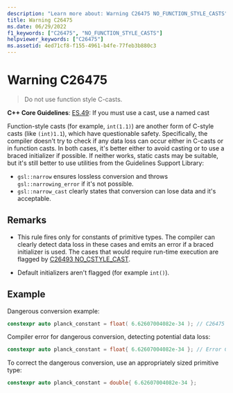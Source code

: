 ```yaml
---
description: "Learn more about: Warning C26475 NO_FUNCTION_STYLE_CASTS"
title: Warning C26475
ms.date: 06/29/2022
f1_keywords: ["C26475", "NO_FUNCTION_STYLE_CASTS"]
helpviewer_keywords: ["C26475"]
ms.assetid: 4ed71cf8-f155-4961-b4fe-77feb3b880c3
---
```

# Warning C26475

> Do not use function style C-casts.

**C++ Core Guidelines**:
[ES.49](https://isocpp.github.io/CppCoreGuidelines/CppCoreGuidelines#es49-if-you-must-use-a-cast-use-a-named-cast): If you must use a cast, use a named cast

Function-style casts (for example, `int(1.1)`) are another form of C-style casts (like `(int)1.1`), which have questionable safety. Specifically, the compiler doesn't try to check if any data loss can occur either in C-casts or in function casts. In both cases, it's better either to avoid casting or to use a braced initializer if possible. If neither works, static casts may be suitable, but it's still better to use utilities from the Guidelines Support Library:

- `gsl::narrow` ensures lossless conversion and throws `gsl::narrowing_error` if it's not possible.
- `gsl::narrow_cast` clearly states that conversion can lose data and it's acceptable.

## Remarks

- This rule fires only for constants of primitive types. The compiler can clearly detect data loss in these cases and emits an error if a braced initializer is used. The cases that would require run-time execution are flagged by [C26493 NO_CSTYLE_CAST](./c26493.md).

- Default initializers aren't flagged (for example `int()`).

## Example

Dangerous conversion example:

```cpp
constexpr auto planck_constant = float( 6.62607004082e-34 ); // C26475
```

Compiler error for dangerous conversion, detecting potential data loss:

```cpp
constexpr auto planck_constant = float{ 6.62607004082e-34 }; // Error C2397
```

To correct the dangerous conversion, use an appropriately sized primitive type:

```cpp
constexpr auto planck_constant = double{ 6.62607004082e-34 };
```
